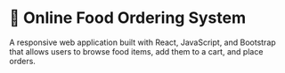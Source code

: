 
# 🍴 Online Food Ordering System
A responsive web application built with React, JavaScript, and Bootstrap that allows users to browse food items, add them to a cart, and place orders.
